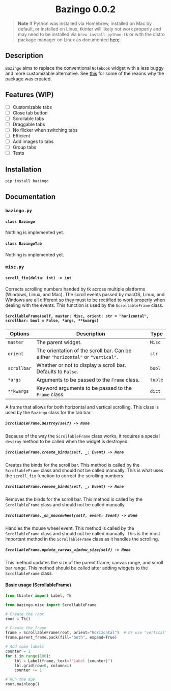 <h1 align="center">Bazingo 0.0.2</h1>

> **Note**
> If Python was installed via Homebrew, installed on Mac by default, or installed on Linux, tkinter will likely not work properly and may need to be installed via `brew install python-tk` or with the distro package manager on Linux as documented [here](https://tecadmin.net/how-to-install-python-tkinter-on-linux/).

## Description
`Bazingo` aims to replace the conventional `Notebook` widget with a less buggy and more customizable alternative. See [this](https://github.com/thonny/thonny/issues/2737) for some of the reaons why the package was created.

<!-- Insert image here -->

## Features (WIP)
- [ ] Customizable tabs
- [ ] Close tab button
- [ ] Scrollable tabs
- [ ] Draggable tabs
- [ ] No flicker when switching tabs
- [ ] Efficient
- [ ] Add images to tabs
- [ ] Group tabs
- [ ] Tests

## Installation
```bash
pip install bazingo
```

## Documentation

### `bazingo.py`

#### `class Bazingo`
Nothing is implemented yet.

#### `class BazingoTab`
Nothing is implemented yet.

### `misc.py`

#### `scroll_fix(delta: int) -> int`
Corrects scrolling numbers handed by tk across multiple platforms (Windows, Linux, and Mac). The scroll events passed by macOS, Linux, and Windows are all different so they  must to be rectified to work properly when dealing with the events. This function is used by the `ScrollableFrame` class.

#### `ScrollableFrame(self, master: Misc, orient: str = "horizontal", scrollbar: bool = False, *args, **kwargs)`
|Options|Description|Type|
|---|---|---|
|`master`|The parent widget.|`Misc`|
|`orient`|The orientation of the scroll bar. Can be either `"horizontal"` or `"vertical"`.|`str`|
|`scrollbar`|Whether or not to display a scroll bar. Defaults to `False`.|`bool`|
|`*args`|Arguments to be passed to the `Frame` class.|`tuple`|
|`**kwargs`|Keyword arguments to be passed to the `Frame` class.|`dict`|

A frame that allows for both horizontal and vertical scrolling. This class is used by the `Bazingo` class for the tab bar.


##### `ScrollableFrame.destroy(self) -> None`
Because of the way the `ScrollableFrame` class works, it requires a special `destroy` method to be called when the widget is destroyed. 

##### `ScrollableFrame.create_binds(self, _: Event) -> None`
Creates the binds for the scroll bar. This method is called by the `ScrollableFrame` class and should not be called manually. This is what uses the `scroll_fix` function to correct the scrolling numbers.

##### `ScrollableFrame.remove_binds(self, _: Event) -> None`
Removes the binds for the scroll bar. This method is called by the `ScrollableFrame` class and should not be called manually.

##### `ScrollableFrame._on_mousewheel(self, event: Event) -> None`
Handles the mouse wheel event. This method is called by the `ScrollableFrame` class and should not be called manually. This is the most important method in the `ScrollableFrame` class as it handles the scrolling.

##### `ScrollableFrame.update_canvas_window_size(self) -> None`
This method updates the size of the parent frame, canvas range, and scroll bar range. This method should be called after adding widgets to the `ScrollableFrame` class.

#### Basic usage (ScrollableFrame)
```python
from tkinter import Label, Tk

from bazingo.misc import ScrollableFrame

# Create the root
root = Tk()

# Create the frame
frame = ScrollableFrame(root, orient="horizontal")  # Or use "vertical"
frame.parent_frame.pack(fill="both", expand=True)

# Add some labels
counter = 1
for i in range(100):
    lbl = Label(frame, text=f"Label {counter}")
    lbl.grid(row=0, column=i)
    counter += 1

# Run the app
root.mainloop()
```